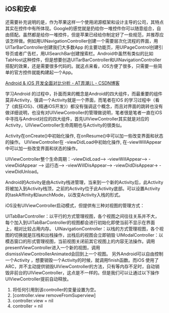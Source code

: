 


## iOS和安卓


还需要补充说明的是，作为苹果这样一个使用闭源框架和设计主导的公司，其特点其实在控件中有所体现。Google的感觉就是扔给你一堆控件你可以随意组合，自由搭配。虽然都是给你一堆控件，但是苹果已经给你制定好了一些规范，并推荐应该怎样做。例如用UINavigationController创建一个需要层次化流程的界面，用UITarBarController创建我们大多数App 的主要功能页，用UIPageControl创建引导页或者广告栏，用UISearchBar创建搜索栏。Android中虽然有类似的比如TabHost这种控件，但是想要创造UITarBarController和UINavigationController搭配的效果，还是需要很多代码的。就这点来看，iOS方便了很多，只需要一些简单的官方控件就能构建起一个App。

[Android & iOS 开发全面对比分析 - AT弄潮儿 - CSDN博客](https://blog.csdn.net/z4909801/article/details/75003870)


学习Android 的过程中，扑面而来的概念是Android的四大组件，而最重要的组件莫非Activity，强调一个Activity就是一个界面，而笔者在IOS 的学习过程中（看了《疯狂iOS》、《精通iOS开发》）都没有强调这个概念，而且对界面的跳转也没有做详细说明，也没有对UIViewController的管理做说明，笔者很是笔者一直在iOS 中寻找与Android对应的四大组件，首先UIViewController其实就是对应的Activity，UIViewController生命周期也与Activity的很类似。

Activity在onCreate()中初始化操作, 在onResume()中可以加一些改变界面和状态的操作。 
UIViewController在 -viewDidLoad中初始化操作, 在-viewWillAppear 中可以加一些改变界面和状态的操作。

UIViewController整个生命周期：-viewDidLoad–> -viewWillAppear–> -viewDidAppear –> 运行态–> -viewWillDisAppear–> -viewDidDisAppear-> -viewDidUnload。

Android的Activity是由Activity栈进管理，当来到一个新的Activity后，此Activity将被加入到Activity栈顶，之前的Activity位于此Activity底部。可以设置Activity的taskAffinity和launchMode，以改变Activity入栈的形式。

iOS没有UIViewController启动模式，但提供有三种对视图的管理方式：

UITabBarController：以平行的方式管理视图，各个视图之间往往关系并不大，每个加入到UITabBarController的视图都会进行初始化即使当前不显示在界面上，相对比较占用内存。
UINavigationController：以栈的方式管理视图，各个视图的切换就是压栈和出栈操作，出栈后的视图会立即销毁
UIModalController：以模态窗口的形式管理视图，当前视图关闭前其它视图上的内容无法操作。调用presentViewController进入一个新的视图，调用dismissViewControllerAnimated会回到上一个视图。
另外Android可以自由控制一个Activity ，想要销毁一个Activity的时候，就调用finish函数。而iOS 使用了ARC，并不主动提供销毁UIViewController的方法，只有等内存不足时，自动销毁非前台的UIViewController，这点是不一样的。但是我们可以让通过以下操作UIViewController提前自动释放。 
1) 将任何引用到该controller的变量设置为空。 
2) [controller.view removeFromSuperview] 
3) controller.view = nil 
4) controller = nil

